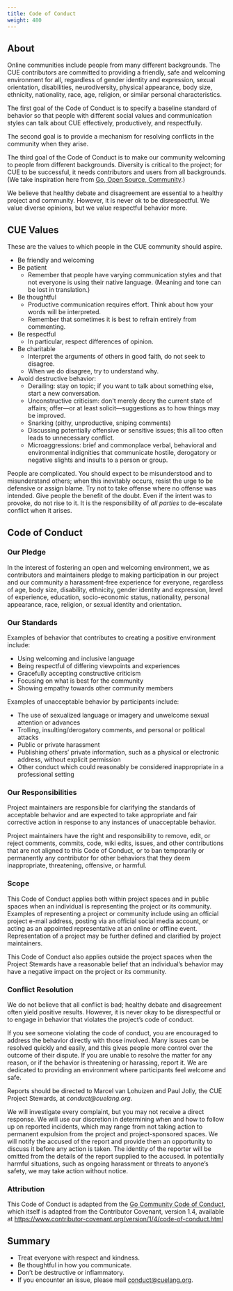 ```yaml
---
title: Code of Conduct
weight: 480
---
```


<h2 id="about">About</h2>

<p>
Online communities include people from many different backgrounds.
The CUE contributors are committed to providing a friendly, safe and welcoming
environment for all, regardless of gender identity and expression, sexual orientation,
disabilities, neurodiversity, physical appearance, body size, ethnicity, nationality,
race, age, religion, or similar personal characteristics.
</p>

<p>
The first goal of the Code of Conduct is to specify a baseline standard
of behavior so that people with different social values and communication
styles can talk about CUE effectively, productively, and respectfully.
</p>

<p>
The second goal is to provide a mechanism for resolving conflicts in the
community when they arise.
</p>

<p>
The third goal of the Code of Conduct is to make our community welcoming to
people from different backgrounds.
Diversity is critical to the project; for CUE to be successful, it needs
contributors and users from all backgrounds.
(We take inspiration here from <a href="https://blog.golang.org/open-source">Go, Open Source, Community</a>.)
</p>

<p>
We believe that healthy debate and disagreement are essential to a healthy project and community.
However, it is never ok to be disrespectful.
We value diverse opinions, but we value respectful behavior more.
</p>

<h2 id="values">CUE Values</h2>

<p>
These are the values to which people in the CUE community should aspire.
</p>

<ul>
<li>Be friendly and welcoming
<li>Be patient
    <ul>
    <li>Remember that people have varying communication styles and that not
        everyone is using their native language.
        (Meaning and tone can be lost in translation.)
    </ul>
<li>Be thoughtful
    <ul>
    <li>Productive communication requires effort.
        Think about how your words will be interpreted.
    <li>Remember that sometimes it is best to refrain entirely from commenting.
    </ul>
<li>Be respectful
    <ul>
    <li>In particular, respect differences of opinion.
    </ul>
<li>Be charitable
    <ul>
    <li>Interpret the arguments of others in good faith, do not seek to disagree.
    <li>When we do disagree, try to understand why.
    </ul>
<li>Avoid destructive behavior:
    <ul>
    <li>Derailing: stay on topic; if you want to talk about something else,
        start a new conversation.
    <li>Unconstructive criticism: don't merely decry the current state of affairs;
        offer—or at least solicit—suggestions as to how things may be improved.
    <li>Snarking (pithy, unproductive, sniping comments)
    <li>Discussing potentially offensive or sensitive issues;
        this all too often leads to unnecessary conflict.
    <li>Microaggressions: brief and commonplace verbal, behavioral and
        environmental indignities that communicate hostile, derogatory or negative
        slights and insults to a person or group.
    </ul>
</ul>

<p>
People are complicated.
You should expect to be misunderstood and to misunderstand others;
when this inevitably occurs, resist the urge to be defensive or assign blame.
Try not to take offense where no offense was intended.
Give people the benefit of the doubt.
Even if the intent was to provoke, do not rise to it.
It is the responsibility of <i>all parties</i> to de-escalate conflict when it arises.
</p>

<h2 id="code">Code of Conduct</h2>

<h3 id="our-pledge">Our Pledge</h3>

<p>In the interest of fostering an open and welcoming environment, we as
contributors and maintainers pledge to making participation in our project and
our community a harassment-free experience for everyone, regardless of age, body
size, disability, ethnicity, gender identity and expression, level of
experience, education, socio-economic status, nationality, personal appearance,
race, religion, or sexual identity and orientation.</p>

<h3 id="our-standards">Our Standards</h3>

<p>Examples of behavior that contributes to creating a positive environment
include:</p>

<ul>
<li>Using welcoming and inclusive language</li>
<li>Being respectful of differing viewpoints and experiences</li>
<li>Gracefully accepting constructive criticism</li>
<li>Focusing on what is best for the community</li>
<li>Showing empathy towards other community members</li>
</ul>

<p>Examples of unacceptable behavior by participants include:</p>

<ul>
<li>The use of sexualized language or imagery and unwelcome sexual attention or
advances</li>
<li>Trolling, insulting/derogatory comments, and personal or political attacks</li>
<li>Public or private harassment</li>
<li>Publishing others&rsquo; private information, such as a physical or electronic
address, without explicit permission</li>
<li>Other conduct which could reasonably be considered inappropriate in a
professional setting</li>
</ul>

<h3 id="our-responsibilities">Our Responsibilities</h3>

<p>Project maintainers are responsible for clarifying the standards of acceptable
behavior and are expected to take appropriate and fair corrective action in
response to any instances of unacceptable behavior.</p>

<p>Project maintainers have the right and responsibility to remove, edit, or reject
comments, commits, code, wiki edits, issues, and other contributions that are
not aligned to this Code of Conduct, or to ban temporarily or permanently any
contributor for other behaviors that they deem inappropriate, threatening,
offensive, or harmful.</p>

<h3 id="scope">Scope</h3>

<p>This Code of Conduct applies both within project spaces and in public spaces
when an individual is representing the project or its community. Examples of
representing a project or community include using an official project e-mail
address, posting via an official social media account, or acting as an appointed
representative at an online or offline event. Representation of a project may be
further defined and clarified by project maintainers.</p>

<p>This Code of Conduct also applies outside the project spaces when the Project
Stewards have a reasonable belief that an individual&rsquo;s behavior may have a
negative impact on the project or its community.</p>

<h3 id="conflict-resolution">Conflict Resolution</h3>

<p>We do not believe that all conflict is bad; healthy debate and disagreement
often yield positive results. However, it is never okay to be disrespectful or
to engage in behavior that violates the project’s code of conduct.</p>

<p>If you see someone violating the code of conduct, you are encouraged to address
the behavior directly with those involved. Many issues can be resolved quickly
and easily, and this gives people more control over the outcome of their
dispute. If you are unable to resolve the matter for any reason, or if the
behavior is threatening or harassing, report it. We are dedicated to providing
an environment where participants feel welcome and safe.</p>

<p id="reporting">Reports should be directed to Marcel van Lohuizen and Paul Jolly, the
CUE Project Stewards, at <i>conduct@cuelang.org</i>.</p>

<p>We will investigate every complaint, but you may not receive a direct response.
We will use our discretion in determining when and how to follow up on reported
incidents, which may range from not taking action to permanent expulsion from
the project and project-sponsored spaces. We will notify the accused of the
report and provide them an opportunity to discuss it before any action is taken.
The identity of the reporter will be omitted from the details of the report
supplied to the accused. In potentially harmful situations, such as ongoing
harassment or threats to anyone&rsquo;s safety, we may take action without notice.</p>

<h3 id="attribution">Attribution</h3>

<p>This Code of Conduct is adapted from the <a href="https://golang.org/conduct">Go Community Code of Conduct</a>, which
itself is adapted from the Contributor Covenant, version 1.4, available at <a
href="https://www.contributor-covenant.org/version/1/4/code-of-conduct.html">https://www.contributor-covenant.org/version/1/4/code-of-conduct.html</a></p>

<h2 id="summary">Summary</h2>

<ul>
<li>Treat everyone with respect and kindness.
<li>Be thoughtful in how you communicate.
<li>Don’t be destructive or inflammatory.
<li>If you encounter an issue, please mail <a href="mailto:conduct@cuelang.org">conduct@cuelang.org</a>.
</ul>


